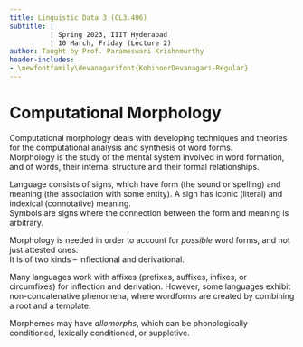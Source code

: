 ```yaml
---
title: Linguistic Data 3 (CL3.406)
subtitle: |
          | Spring 2023, IIIT Hyderabad
          | 10 March, Friday (Lecture 2)
author: Taught by Prof. Parameswari Krishnmurthy
header-includes:
- \newfontfamily\devanagarifont{KohinoorDevanagari-Regular}
---
```


# Computational Morphology
Computational morphology deals with developing techniques and theories for the computational analysis and synthesis of word forms.  
Morphology is the study of the mental system involved in word formation, and of words, their internal structure and their formal relationships.

Language consists of signs, which have form (the sound or spelling) and meaning (the association with some entity). A sign has iconic (literal) and indexical (connotative) meaning.  
Symbols are signs where the connection between the form and meaning is arbitrary.

Morphology is needed in order to account for *possible* word forms, and not just attested ones.  
It is of two kinds – inflectional and derivational.

Many languages work with affixes (prefixes, suffixes, infixes, or circumfixes) for inflection and derivation. However, some languages exhibit non-concatenative phenomena, where wordforms are created by combining a root and a template.

Morphemes may have *allomorphs*, which can be phonologically conditioned, lexically conditioned, or suppletive.